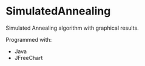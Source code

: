 # SimulatedAnnealing
Simulated Annealing algorithm with graphical results.

Programmed with:
  - Java
  - JFreeChart
